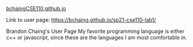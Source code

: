 [bchaingCSE110.github.io](https://bchaing.github.io/sp21-cse110-lab1/)

Link to user page: https://bchaing.github.io/sp21-cse110-lab1/

Brandon Chaing's User Page
My favorite programming language is either c++ or javascript, since these are the languages I am most comfortable in.
